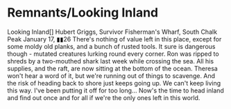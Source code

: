 # Remnants/Looking Inland

Looking Inland[]
Hubert Griggs, Survivor
Fisherman's Wharf, South Chalk Peak
January 17, ▮▮26
There's nothing of value left in this place, except for some moldy old planks, and a bunch of rusted tools. It sure is dangerous though - mutated creatures lurking round every corner. Ron was ripped to shreds by a two-mouthed shark last week while crossing the sea. All his supplies, and the raft, are now sitting at the bottom of the ocean. Theresa won't hear a word of it, but we're running out of things to scavenge. And the risk of heading back to shore just keeps going up. We can't keep living this way. I've been putting it off for too long... Now's the time to head inland and find out once and for all if we're the only ones left in this world.
